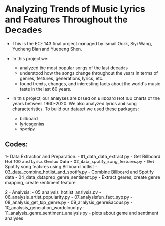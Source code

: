 # Analyzing Trends of Music Lyrics and Features Throughout the Decades

- This is the ECE 143 final project managed by Ismail Ocak, Siyi Wang, Yucheng Bian and Yuepeng Shen.
- In this project we: 
	- analyzed the most popular songs of the last decades
	- understood how the songs change throughout the years in terms of genres, features, generations, lyrics, etc. 
	- found trends, changes, and interesting facts about the world's music taste in the last 60 years.
	
- In this project, our analyses are based on Billboard Hot 100 charts of the years between 1960-2020. We also analyzed lyrics and song characteristics. To build our dataset we used these packages:
	- billboard
	- lyricsgenius
	- spotipy

## Codes:

1- Data Extraction and Preparation:
	- 01_data_data_extract.py - Get Billboard Hot 100 and Lyrics Genius Data
	- 02_data_spotify_song_features.py - Get Spotify song features using Billboard hotlist
	- 03_data_combine_hotlist_and_spotify.py - Combine Billboard and Spotify data
	- 04_data_dataprep_genre_sentiment.py - Extract genres, create genre mapping, create sentiment feature

2 - Analysis:
	- 05_analysis_hotlist_analysis.py
	- 06_analysis_artist_popularity.py
	- 07_analysisfun_fact_syp.py
	- 08_analysis_get_top_genre.py
	- 09_analysis_genre&acous.py
	- 10_analysis_generation_wordcloud.py
	- 11_analysis_genre_sentiment_analysis.py - plots about genre and sentiment analyses
